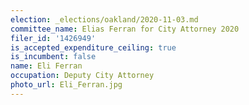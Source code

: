 ```yaml
---
election: _elections/oakland/2020-11-03.md
committee_name: Elias Ferran for City Attorney 2020
filer_id: '1426949'
is_accepted_expenditure_ceiling: true
is_incumbent: false
name: Eli Ferran
occupation: Deputy City Attorney
photo_url: Eli_Ferran.jpg
---
```

